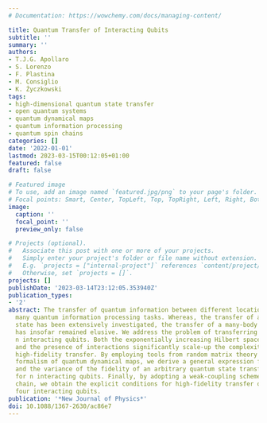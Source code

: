 ```yaml
---
# Documentation: https://wowchemy.com/docs/managing-content/

title: Quantum Transfer of Interacting Qubits
subtitle: ''
summary: ''
authors:
- T.J.G. Apollaro
- S. Lorenzo
- F. Plastina
- M. Consiglio
- K. Życzkowski
tags:
- high-dimensional quantum state transfer
- open quantum systems
- quantum dynamical maps
- quantum information processing
- quantum spin chains
categories: []
date: '2022-01-01'
lastmod: 2023-03-15T00:12:05+01:00
featured: false
draft: false

# Featured image
# To use, add an image named `featured.jpg/png` to your page's folder.
# Focal points: Smart, Center, TopLeft, Top, TopRight, Left, Right, BottomLeft, Bottom, BottomRight.
image:
  caption: ''
  focal_point: ''
  preview_only: false

# Projects (optional).
#   Associate this post with one or more of your projects.
#   Simply enter your project's folder or file name without extension.
#   E.g. `projects = ["internal-project"]` references `content/project/deep-learning/index.md`.
#   Otherwise, set `projects = []`.
projects: []
publishDate: '2023-03-14T23:12:05.353940Z'
publication_types:
- '2'
abstract: The transfer of quantum information between different locations is key to
  many quantum information processing tasks. Whereas, the transfer of a single qubit
  state has been extensively investigated, the transfer of a many-body system configuration
  has insofar remained elusive. We address the problem of transferring the state of
  n interacting qubits. Both the exponentially increasing Hilbert space dimension,
  and the presence of interactions significantly scale-up the complexity of achieving
  high-fidelity transfer. By employing tools from random matrix theory and using the
  formalism of quantum dynamical maps, we derive a general expression for the average
  and the variance of the fidelity of an arbitrary quantum state transfer protocol
  for n interacting qubits. Finally, by adopting a weak-coupling scheme in a spin
  chain, we obtain the explicit conditions for high-fidelity transfer of three and
  four interacting qubits.
publication: '*New Journal of Physics*'
doi: 10.1088/1367-2630/ac86e7
---
```

